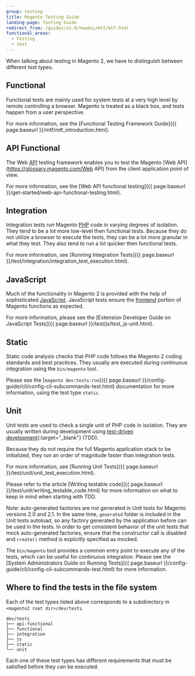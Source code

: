 ```yaml
---
group: testing
title: Magento Testing Guide
landing-page: Testing Guide
redirect_from: /guides/v2.0/howdoi/mtf/mtf.html
functional_areas:
  - Testing
  - test
---
```


When talking about testing in Magento 2, we have to distinguish between different test types.

## Functional
  Functional tests are mainly used for system tests at a very high level by remote controlling a browser. Magento is treated as a black box, and tests happen from a user perspective.  

  For more information, see the [Functional Testing Framework Guide]({{ page.baseurl }}/mtf/mtf_introduction.html).

## API Functional 
  The Web [API](https://glossary.magento.com/API) testing framework enables you to test the Magento [Web API](https://glossary.magento.com/Web API) from the client application point of view.
  
  For more information, see the [Web API functional testing]({{ page.baseurl }}/get-started/web-api-functional-testing.html).
  
## Integration  
  Integration tests run Magento [PHP](https://glossary.magento.com/PHP) code in varying degrees of isolation. They tend to be a lot more low-level then functional tests. Because they do not utilize a browser to execute the tests, they can be a lot more granular in what they test. They also tend to run a lot quicker then functional tests.
  
  For more information, see [Running Integration Tests]({{ page.baseurl }}/test/integration/integration_test_execution.html).
  
## JavaScript  
  Much of the functionality in Magento 2 is provided with the help of sophisticated [JavaScript](https://glossary.magento.com/JavaScript). JavaScript tests ensure the [frontend](https://glossary.magento.com/frontend) portion of Magento functions as expected.  

  For more information, please see the [Extension Developer Guide on JavaScript Tests]({{ page.baseurl }}/test/js/test_js-unit.html).
  
## Static  
  Static code analysis checks that PHP code follows the Magento 2 coding standards and best practices. They usually are executed during continuous integration using the `bin/magento` tool. 

  Please see the [`magento dev:tests:run`]({{ page.baseurl }}/config-guide/cli/config-cli-subcommands-test.html) documentation for more information, using the test type `static`. 

## Unit  
  Unit tests are used to check a single unit of PHP code in isolation. They are usually written during development using [test-driven development](https://en.wikipedia.org/wiki/Test-driven_development){:target="_blank"} (TDD).  

  Because they do not require the full Magento application stack to be initialized, they run an order of magnitude faster than integration tests.  

  For more information, see [Running Unit Tests]({{ page.baseurl }}/test/unit/unit_test_execution.html).

  Please refer to the article [Writing testable code]({{ page.baseurl }}/test/unit/writing_testable_code.html) for more information on what to keep in mind when starting with TDD.
  
  Note: auto-generated factories are not generated in Unit tests for Magento versions 2.0 and 2.1.
  In the same time, `generated` folder is included in the Unit tests autoload, so any factory generated by the application before can be used in the tests.
  In order to get consistent behavior of the unit tests that mock auto-generated factories, ensure that the constructor call is disabled and `create()` method is explicitly specified as mocked.

The `bin/magento` tool provides a common entry point to execute any of the tests, which can be useful for continuous integration. Please see the [System Administrators Guide on Running Tests]({{ page.baseurl }}/config-guide/cli/config-cli-subcommands-test.html) for more information. 

## Where to find the tests in the file system

Each of the test types listed above corresponds to a subdirectory in `<magento2 root dir>/dev/tests`.

    dev/tests  
    ├── api-functional  
    ├── functional  
    ├── integration  
    ├── js  
    ├── static  
    └── unit  

Each one of these test types has different requirements that must be satisfied before they can be executed.  
